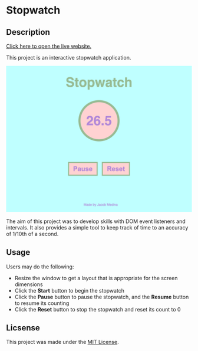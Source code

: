 # Stopwatch

## Description

[Click here to open the live website.](https://jacob-medina.github.io/stopwatch/)

This project is an interactive stopwatch application.

![Stopwatch App Preview](./assets/images/stopwatch-preview.png)

The aim of this project was to develop skills with DOM event listeners and intervals. It also provides a simple tool to keep track of time to an accuracy of 1/10th of a second.

## Usage

Users may do the following:
- Resize the window to get a layout that is appropriate for the screen dimensions
- Click the **Start** button to begin the stopwatch
- Click the **Pause** button to pause the stopwatch, and the **Resume** button to resume its counting
- Click the **Reset** button to stop the stopwatch and reset its count to 0

## Licsense

This project was made under the [MIT License](./LICENSE).